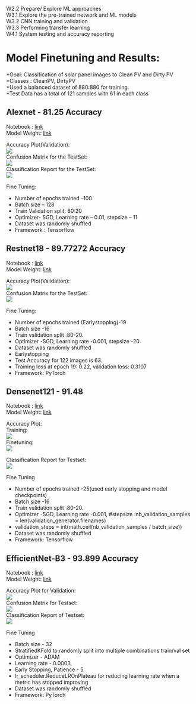 W2.2 Prepare/ Explore ML approaches  
W3.1 Explore the pre-trained network and ML models  
W3.2 CNN training and validation  
W3.3 Performing transfer learning  
W4.1 System testing and accuracy reporting  
   
# Model Finetuning and Results:  

*Goal:  Classification of solar panel images to Clean PV and Dirty PV  
*Classes :  CleanPV, DirtyPV  
*Used a balanced dataset of 880:880 for training.  
*Test Data has a total of 121 samples with 61 in each class  


## Alexnet - 81.25 Accuracy  
  
Notebook : [link](https://github.com/OmdenaAI/uae-chapter-dust-solar-panels/blob/main/src/tasks/task-2-ml-modeling/alexnet.ipynb)  
Model Weight: [link](https://drive.google.com/drive/folders/1d_J10h4Q70zJEJEHwJ03iOvhhG9f_beP?usp=sharing)
  
Accuracy Plot(Validation):   
<img src=https://github.com/OmdenaAI/uae-chapter-dust-solar-panels/blob/main/src/tasks/task-2-ml-modeling/Assets/Accuracy%20Plot.jpg>  
Confusion Matrix for the TestSet:      
<img src=https://github.com/OmdenaAI/uae-chapter-dust-solar-panels/blob/main/src/tasks/task-2-ml-modeling/Assets/Screenshot%202022-09-25%20025622.jpg>    
Classification Report for the TestSet:    
<img src = https://github.com/OmdenaAI/uae-chapter-dust-solar-panels/blob/main/src/tasks/task-2-ml-modeling/Assets/AlexReport.jpg>    
  
  
Fine Tuning:   
   * Number of epochs trained -100  
   * Batch size – 128  
   * Train Validation split: 80:20  
   * Optimizer- SGD, Learning rate – 0.01, stepsize – 11  
   * Dataset was randomly shuffled  
   * Framework : Tensorflow
    
 ## Restnet18 - 89.77272 Accuracy  
   
 Notebook : [link](https://github.com/OmdenaAI/uae-chapter-dust-solar-panels/blob/main/src/tasks/task-2-ml-modeling/resnet_18.ipynb)   
 Model Weight: [link](https://drive.google.com/drive/folders/1kGv3bCGjkxcsVfyzaV38K1JgY4DCP-Jw?usp=sharing)
   
 Accuracy Plot(Validation):   
<img src=https://github.com/OmdenaAI/uae-chapter-dust-solar-panels/blob/main/src/tasks/task-2-ml-modeling/Assets/resnetplt.jpg>    
Confusion Matrix for the TestSet:     
<img src=https://github.com/OmdenaAI/uae-chapter-dust-solar-panels/blob/main/src/tasks/task-2-ml-modeling/Assets/resnetcon.png>  


Fine Tuning:
   * Number of epochs trained (Earlystopping)-19
   * Batch size -16
   * Train validation split :80-20.
   * Optimizer -SGD, Learning rate -0.001, stepsize -20
   * Dataset was randomly shuffled
   * Earlystopping
   * Test Accuracy  for 122 images is 63.
   * Training loss at epoch 19: 0.22, validation loss: 0.3107  
   * Framework: PyTorch

## Densenet121 - 91.48
  
Notebook : [link](https://github.com/OmdenaAI/uae-chapter-dust-solar-panels/blob/main/src/tasks/task-2-ml-modeling/densenet121.ipynb)   
Model Weight: [link](https://drive.google.com/drive/folders/16YuKZPtUzPvpixC3iadRGCfmC-RjJpO-?usp=sharing)
   
Accuracy Plot:   
Training:  
<img src=https://github.com/OmdenaAI/uae-chapter-dust-solar-panels/blob/main/src/tasks/task-2-ml-modeling/Assets/training.png>    
Finetuning:  
<img src=https://github.com/OmdenaAI/uae-chapter-dust-solar-panels/blob/main/src/tasks/task-2-ml-modeling/Assets/DenseNet.png>  
  
Classification Report for Testset:  
<img src = https://github.com/OmdenaAI/uae-chapter-dust-solar-panels/blob/main/src/tasks/task-2-ml-modeling/Assets/Densenetreport.png>  

   
Fine Tuning  
   * Number of epochs trained -25(used early stopping and model checkpoints)  
   * Batch size -16  
   * Train validation split :80-20.  
   * Optimizer -SGD, Learning rate -0.001, #stepsize :nb_validation_samples = len(validation_generator.filenames)  
   * validation_steps = int(math.ceil(nb_validation_samples / batch_size))  
   * Dataset was randomly shuffled  
   * Framework: Tensorflow

  
## EfficientNet-B3 - 93.899 Accuracy
  
Notebook : [link](https://github.com/OmdenaAI/uae-chapter-dust-solar-panels/blob/main/src/tasks/task-2-ml-modeling/EfficientNet_b3_SolarPanelClassification.ipynb)   
Model Weight: [link](https://drive.google.com/drive/folders/1ic2tMHX5FoftrTjs-9nGvtaIujpDEEml?usp=sharing)  
  
Accuracy Plot for Validation:   
<img src=https://github.com/OmdenaAI/uae-chapter-dust-solar-panels/blob/main/src/tasks/task-2-ml-modeling/Assets/Efficientplot.png>    
Confusion Matrix for Testset:     
<img src=https://github.com/OmdenaAI/uae-chapter-dust-solar-panels/blob/main/src/tasks/task-2-ml-modeling/Assets/efficientcm.jpg>  
Classification Report of Testset:  
<img src=https://github.com/OmdenaAI/uae-chapter-dust-solar-panels/blob/main/src/tasks/task-2-ml-modeling/Assets/efficientreport.jpg>  
   
   
Fine Tuning  
   * Batch size - 32
   * StratifiedKFold to randomly split into multiple combinations train/val set
   * Optimizer - ADAM  
   * Learning rate - 0.0003, 
   * Early Stopping, Patience - 5
   * lr_scheduler.ReduceLROnPlateau for reducing learning rate when a metric has stopped improving
   * Dataset was randomly shuffled  
   * Framework: PyTorch
